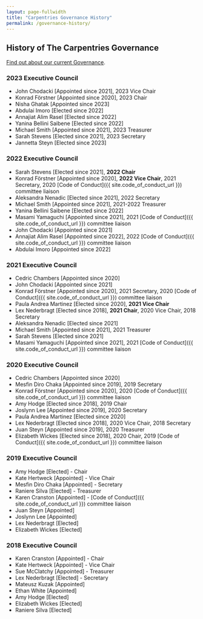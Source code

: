 ```yaml
---
layout: page-fullwidth
title: "Carpentries Governance History"
permalink: /governance-history/
---
```


## History of The Carpentries Governance

[Find out about our current Governance](/governance/).

### 2023 Executive Council

- John Chodacki  [Appointed since 2021], 2023 Vice Chair
- Konrad Förstner [Appointed since 2020], 2023 Chair
- Nisha Ghatak [Appointed since 2023]
- Abdulai Imoro [Elected since 2022]
- Annajiat Alim Rasel [Elected since 2022]
- Yanina Bellini Saibene [Elected since 2022]
- Michael Smith [Appointed since 2021], 2023 Treasurer
- Sarah Stevens [Elected since 2021], 2023 Secretary
- Jannetta Steyn [Elected since 2023]

### 2022 Executive Council

- Sarah Stevens [Elected since 2021], **2022 Chair**
- Konrad Förstner [Appointed since 2020], **2022 Vice Chair**, 2021 Secretary, 2020 [Code of Conduct]({{ site.code_of_conduct_url }}) committee liaison
- Aleksandra Nenadic [Elected since 2021], 2022 Secretary
- Michael Smith [Appointed since 2021], 2021-2022 Treasurer
- Yanina Bellini Saibene [Elected since 2022]
- Masami Yamaguchi [Appointed since 2021], 2021 [Code of Conduct]({{ site.code_of_conduct_url }}) committee liaison
- John Chodacki [Appointed since 2021]
- Annajiat Alim Rasel [Appointed since 2022], 2022 [Code of Conduct]({{ site.code_of_conduct_url }}) committee liaison
- Abdulai Imoro [Appointed since 2022]

### 2021 Executive Council

- Cedric Chambers [Appointed since 2020]
- John Chodacki [Appointed since 2021]
- Konrad Förstner [Appointed since 2020], 2021 Secretary, 2020 [Code of Conduct]({{ site.code_of_conduct_url }}) committee liaison
- Paula Andrea Martinez [Elected since 2020], **2021 Vice Chair**
- Lex Nederbragt [Elected since 2018], **2021 Chair**, 2020 Vice Chair, 2018 Secretary
- Aleksandra Nenadic [Elected since 2021]
- Michael Smith [Appointed since 2021], 2021 Treasurer
- Sarah Stevens [Elected since 2021]
- Masami Yamaguchi [Appointed since 2021], 2021 [Code of Conduct]({{ site.code_of_conduct_url }}) committee liaison


### 2020 Executive Council

- Cedric Chambers [Appointed since 2020]
- Mesfin Diro Chaka [Appointed since 2019], 2019 Secretary
- Konrad Förstner [Appointed since 2020], 2020 [Code of Conduct]({{ site.code_of_conduct_url }}) committee liaison
- Amy Hodge [Elected since 2018], 2019 Chair
- Joslynn Lee [Appointed since 2019], 2020 Secretary
- Paula Andrea Martinez [Elected since 2020]
- Lex Nederbragt [Elected since 2018], 2020 Vice Chair, 2018 Secretary
- Juan Steyn [Appointed since 2019], 2020 Treasurer
- Elizabeth Wickes [Elected since 2018], 2020 Chair, 2019 [Code of Conduct]({{ site.code_of_conduct_url }}) committee liaison

### 2019 Executive Council

- Amy Hodge [Elected] - Chair
- Kate Hertweck [Appointed] - Vice Chair
- Mesfin Diro Chaka [Appointed] - Secretary
- Raniere Silva [Elected] - Treasurer
- Karen Cranston [Appointed] - [Code of Conduct]({{ site.code_of_conduct_url }}) committee liaison
- Juan Steyn [Appointed]
- Joslynn Lee [Appointed]
- Lex Nederbragt [Elected]
- Elizabeth Wickes [Elected]

### 2018 Executive Council

- Karen Cranston [Appointed] - Chair
- Kate Hertweck [Appointed] - Vice Chair
- Sue McClatchy [Appointed] - Treasurer
- Lex Nederbragt [Elected] - Secretary
- Mateusz Kuzak [Appointed]
- Ethan White [Appointed]
- Amy Hodge [Elected]
- Elizabeth Wickes [Elected]
- Raniere Silva [Elected]
